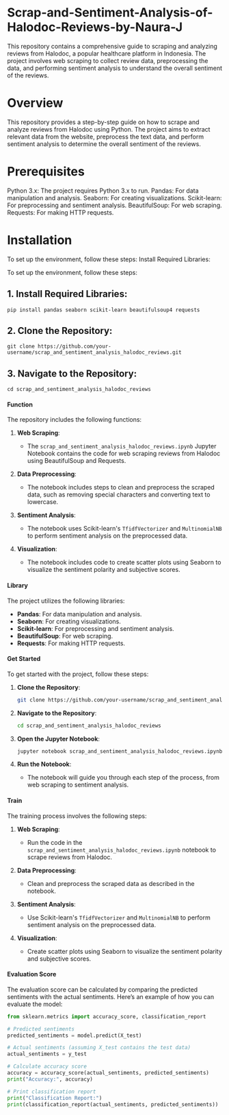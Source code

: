 # Scrap-and-Sentiment-Analysis-of-Halodoc-Reviews-by-Naura-J
This repository contains a comprehensive guide to scraping and analyzing reviews from Halodoc, a popular healthcare platform in Indonesia. The project involves web scraping to collect review data, preprocessing the data, and performing sentiment analysis to understand the overall sentiment of the reviews.

# Overview
This repository provides a step-by-step guide on how to scrape and analyze reviews from Halodoc using Python. The project aims to extract relevant data from the website, preprocess the text data, and perform sentiment analysis to determine the overall sentiment of the reviews.

# Prerequisites
Python 3.x: The project requires Python 3.x to run.
Pandas: For data manipulation and analysis.
Seaborn: For creating visualizations.
Scikit-learn: For preprocessing and sentiment analysis.
BeautifulSoup: For web scraping.
Requests: For making HTTP requests.

# Installation
To set up the environment, follow these steps:
Install Required Libraries:

To set up the environment, follow these steps:
## 1. Install Required Libraries:
```
pip install pandas seaborn scikit-learn beautifulsoup4 requests
```

## 2. Clone the Repository:
```
git clone https://github.com/your-username/scrap_and_sentiment_analysis_halodoc_reviews.git
```

## 3. Navigate to the Repository:
```
cd scrap_and_sentiment_analysis_halodoc_reviews
```

#### Function

The repository includes the following functions:

1. **Web Scraping**:
   - The `scrap_and_sentiment_analysis_halodoc_reviews.ipynb` Jupyter Notebook contains the code for web scraping reviews from Halodoc using BeautifulSoup and Requests.

2. **Data Preprocessing**:
   - The notebook includes steps to clean and preprocess the scraped data, such as removing special characters and converting text to lowercase.

3. **Sentiment Analysis**:
   - The notebook uses Scikit-learn's `TfidfVectorizer` and `MultinomialNB` to perform sentiment analysis on the preprocessed data.

4. **Visualization**:
   - The notebook includes code to create scatter plots using Seaborn to visualize the sentiment polarity and subjective scores.

#### Library

The project utilizes the following libraries:

- **Pandas**: For data manipulation and analysis.
- **Seaborn**: For creating visualizations.
- **Scikit-learn**: For preprocessing and sentiment analysis.
- **BeautifulSoup**: For web scraping.
- **Requests**: For making HTTP requests.

#### Get Started

To get started with the project, follow these steps:

1. **Clone the Repository**:
   ```bash
   git clone https://github.com/your-username/scrap_and_sentiment_analysis_halodoc_reviews.git
   ```

2. **Navigate to the Repository**:
   ```bash
   cd scrap_and_sentiment_analysis_halodoc_reviews
   ```

3. **Open the Jupyter Notebook**:
   ```bash
   jupyter notebook scrap_and_sentiment_analysis_halodoc_reviews.ipynb
   ```

4. **Run the Notebook**:
   - The notebook will guide you through each step of the process, from web scraping to sentiment analysis.

#### Train

The training process involves the following steps:

1. **Web Scraping**:
   - Run the code in the `scrap_and_sentiment_analysis_halodoc_reviews.ipynb` notebook to scrape reviews from Halodoc.

2. **Data Preprocessing**:
   - Clean and preprocess the scraped data as described in the notebook.

3. **Sentiment Analysis**:
   - Use Scikit-learn's `TfidfVectorizer` and `MultinomialNB` to perform sentiment analysis on the preprocessed data.

4. **Visualization**:
   - Create scatter plots using Seaborn to visualize the sentiment polarity and subjective scores.

#### Evaluation Score

The evaluation score can be calculated by comparing the predicted sentiments with the actual sentiments. Here’s an example of how you can evaluate the model:

```python
from sklearn.metrics import accuracy_score, classification_report

# Predicted sentiments
predicted_sentiments = model.predict(X_test)

# Actual sentiments (assuming X_test contains the test data)
actual_sentiments = y_test

# Calculate accuracy score
accuracy = accuracy_score(actual_sentiments, predicted_sentiments)
print("Accuracy:", accuracy)

# Print classification report
print("Classification Report:")
print(classification_report(actual_sentiments, predicted_sentiments))
```



